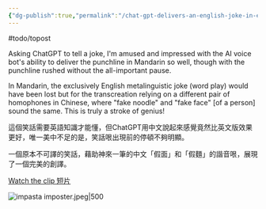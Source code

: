 ```yaml
---
{"dg-publish":true,"permalink":"/chat-gpt-delivers-an-english-joke-in-english-and-mandarin-chat-gpt/","tags":["#todo/topost"],"noteIcon":"2"}
---
```


#todo/topost 

Asking ChatGPT to tell a joke, I'm amused and impressed with the AI voice bot's ability to deliver the punchline in Mandarin so well, though with the punchline rushed without the all-important pause.

In Mandarin, the exclusively English metalinguistic joke (word play) would have been lost but for the transcreation relying on a different pair of homophones in Chinese, where "fake noodle" and "fake face" \[of a person\] sound the same. This is truly a stroke of genius!

這個笑話需要英語知識才能懂，但ChatGPT用中文說起來感覺竟然比英文版效果更好，唯一美中不足的是，笑話哏出現前的停頓不夠明顯。

一個原本不可譯的笑話，藉助神來一筆的中文「假面」和「假麵」的諧音哏，展現了一個完美的創譯。

[Watch the clip 短片](https://youtu.be/H4P3fsw6fD8)

![impasta imposter.jpeg|500](/img/user/_attachments/_OB/impasta%20imposter.jpeg)
